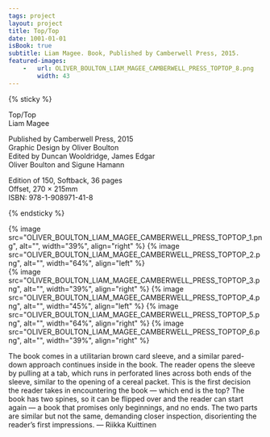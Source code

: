 ```yaml
---
tags: project
layout: project
title: Top/Top
date: 1001-01-01
isBook: true
subtitle: Liam Magee. Book, Published by Camberwell Press, 2015.
featured-images:
    -   url: OLIVER_BOULTON_LIAM_MAGEE_CAMBERWELL_PRESS_TOPTOP_8.png
        width: 43
---
```

  
{% sticky %}

Top/Top  
Liam Magee

Published by Camberwell Press, 2015  
Graphic Design by Oliver Boulton  
Edited by Duncan Wooldridge, James Edgar  
Oliver Boulton and Sigune Hamann  

Edition of 150, Softback, 36 pages  
Offset, 270 × 215mm  
ISBN: 978-1-908971-41-8

{% endsticky %}

{% image src="OLIVER_BOULTON_LIAM_MAGEE_CAMBERWELL_PRESS_TOPTOP_1.png", alt="", width="39%", align="right" %}
{% image src="OLIVER_BOULTON_LIAM_MAGEE_CAMBERWELL_PRESS_TOPTOP_2.png", alt="", width="64%", align="left"  %}  
{% image src="OLIVER_BOULTON_LIAM_MAGEE_CAMBERWELL_PRESS_TOPTOP_3.png", alt="", width="39%", align="right" %}
{% image src="OLIVER_BOULTON_LIAM_MAGEE_CAMBERWELL_PRESS_TOPTOP_4.png", alt="", width="45%", align="left"  %}
{% image src="OLIVER_BOULTON_LIAM_MAGEE_CAMBERWELL_PRESS_TOPTOP_5.png", alt="", width="64%", align="right" %}
{% image src="OLIVER_BOULTON_LIAM_MAGEE_CAMBERWELL_PRESS_TOPTOP_6.png", alt="", width="39%", align="right" %}

The book comes in a utilitarian brown card sleeve, and a similar pared-down approach continues inside in the book. The reader opens the sleeve by pulling at a tab, which runs in perforated lines across both ends of the sleeve, similar to the opening of a cereal packet. This is the first decision the reader takes in encountering the book — which end is the top? The book has two spines, so it can be flipped over and the reader can start again — a book that promises only beginnings, and no ends. The two parts are similar but not the same, demanding closer inspection, disorienting the reader’s first impressions. — Riikka Kuittinen